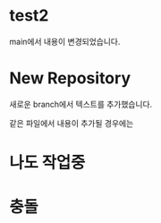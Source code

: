 # test2
main에서 내용이 변경되었습니다.

# New Repository
새로운 branch에서 텍스트를 추가했습니다.

같은 파일에서 내용이 추가될 경우에는


# 나도 작업중
# 충돌
